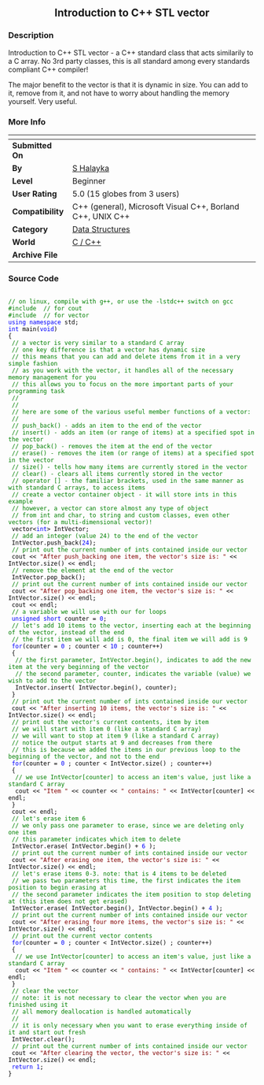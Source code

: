 ﻿<div align="center">

## Introduction to C\+\+ STL vector


</div>

### Description

Introduction to C++ STL vector - a C++ standard class that acts similarily to a C array. No 3rd party classes, this is all standard among every standards compliant C++ compiler!

The major benefit to the vector is that it is dynamic in size. You can add to it, remove from it, and not have to worry about handling the memory yourself. Very useful.
 
### More Info
 


<span>             |<span>
---                |---
**Submitted On**   |
**By**             |[S Halayka](https://github.com/Planet-Source-Code/PSCIndex/blob/master/ByAuthor/s-halayka.md)
**Level**          |Beginner
**User Rating**    |5.0 (15 globes from 3 users)
**Compatibility**  |C\+\+ \(general\), Microsoft Visual C\+\+, Borland C\+\+, UNIX C\+\+
**Category**       |[Data Structures](https://github.com/Planet-Source-Code/PSCIndex/blob/master/ByCategory/data-structures__3-8.md)
**World**          |[C / C\+\+](https://github.com/Planet-Source-Code/PSCIndex/blob/master/ByWorld/c-c.md)
**Archive File**   |[](https://github.com/Planet-Source-Code/s-halayka-introduction-to-c-stl-vector__3-4373/archive/master.zip)





### Source Code

<pre><code><font color="#000000">
<font color="#008000">// on linux, compile with g++, or use the -lstdc++ switch on gcc</font>
<font color="#008000">#include <iostream> // for cout</font>
<font color="#008000">#include <vector> // for vector</font>
<font color="#0000ff">using namespace</font> std;
<font color="#0000ff">int</font> main(<font color="#0000ff">void</font>)
{
 <font color="#008000">// a vector is very similar to a standard C array</font>
 <font color="#008000">// one key difference is that a vector has dynamic size</font>
 <font color="#008000">// this means that you can add and delete items from it in a very simple fashion</font>
 <font color="#008000">// as you work with the vector, it handles all of the necessary memory management for you</font>
 <font color="#008000">// this allows you to focus on the more important parts of your programming task</font>
 <font color="#008000">//</font>
 <font color="#008000">//</font>
 <font color="#008000">// here are some of the various useful member functions of a vector:</font>
 <font color="#008000">//</font>
 <font color="#008000">// push_back() - adds an item to the end of the vector</font>
 <font color="#008000">// insert() - adds an item (or range of items) at a specified spot in the vector</font>
 <font color="#008000">// pop_back() - removes the item at the end of the vector</font>
 <font color="#008000">// erase() - removes the item (or range of items) at a specified spot in the vector</font>
 <font color="#008000">// size() - tells how many items are currently stored in the vector</font>
 <font color="#008000">// clear() - clears all items currently stored in the vector</font>
 <font color="#008000">// operator [] - the familiar brackets, used in the same manner as with standard C arrays, to access items</font>
 <font color="#008000">// create a vector container object - it will store ints in this example</font>
 <font color="#008000">// however, a vector can store almost any type of object</font>
 <font color="#008000">// from int and char, to string and custom classes, even other vectors (for a multi-dimensional vector)!</font>
 vector<<font color="#0000ff">int</font>> IntVector;
 <font color="#008000">// add an integer (value 24) to the end of the vector</font>
 IntVector.push_back(<font color="#0000ff">24</font>);
 <font color="#008000">// print out the current number of ints contained inside our vector</font>
 cout << <font color="#800000">"After push_backing one item, the vector's size is: "</font> << IntVector.size() << endl;
 <font color="#008000">// remove the element at the end of the vector</font>
 IntVector.pop_back();
 <font color="#008000">// print out the current number of ints contained inside our vector</font>
 cout << <font color="#800000">"After pop_backing one item, the vector's size is: "</font> << IntVector.size() << endl;
 cout << endl;
 <font color="#008000">// a variable we will use with our for loops</font>
 <font color="#0000ff">unsigned short</font> counter = <font color="#0000ff">0</font>;
 <font color="#008000">// let's add 10 items to the vector, inserting each at the beginning of the vector, instead of the end</font>
 <font color="#008000">// the first item we will add is 0, the final item we will add is 9</font>
 <font color="#0000ff">for</font>(counter = <font color="#0000ff">0</font> ; counter < <font color="#0000ff">10</font> ; counter++)
 {
  <font color="#008000">// the first parameter, IntVector.begin(), indicates to add the new item at the very beginning of the vector</font>
  <font color="#008000">// the second parameter, counter, indicates the variable (value) we wish to add to the vector</font>
  IntVector.insert( IntVector.begin(), counter);
 }
 <font color="#008000">// print out the current number of ints contained inside our vector</font>
 cout << <font color="#800000">"After inserting 10 items, the vector's size is: "</font> << IntVector.size() << endl;
 <font color="#008000">// print out the vector's current contents, item by item</font>
 <font color="#008000">// we will start with item 0 (like a standard C array)</font>
 <font color="#008000">// we will want to stop at item 9 (like a standard C array)</font>
 <font color="#008000">// notice the output starts at 9 and decreases from there</font>
 <font color="#008000">// this is because we added the items in our previous loop to the beginning of the vector, and not to the end</font>
 <font color="#0000ff">for</font>(counter = <font color="#0000ff">0</font> ; counter < IntVector.size() ; counter++)
 {
  <font color="#008000">// we use IntVector[counter] to access an item's value, just like a standard C array</font>
  cout << <font color="#800000">"Item "</font> << counter << <font color="#800000">" contains: "</font> << IntVector[counter] << endl;
 }
 cout << endl;
 <font color="#008000">// let's erase item 6</font>
 <font color="#008000">// we only pass one parameter to erase, since we are deleting only one item</font>
 <font color="#008000">// this parameter indicates which item to delete</font>
 IntVector.erase( IntVector.begin() + <font color="#0000ff">6</font> );
 <font color="#008000">// print out the current number of ints contained inside our vector</font>
 cout << <font color="#800000">"After erasing one item, the vector's size is: "</font> << IntVector.size() << endl;
 <font color="#008000">// let's erase items 0-3. note: that is 4 items to be deleted</font>
 <font color="#008000">// we pass two parameters this time, the first indicates the item position to begin erasing at</font>
 <font color="#008000">// the second parameter indicates the item position to stop deleting at (this item does not get erased)</font>
 IntVector.erase( IntVector.begin(), IntVector.begin() + <font color="#0000ff">4</font> );
 <font color="#008000">// print out the current number of ints contained inside our vector</font>
 cout << <font color="#800000">"After erasing four more items, the vector's size is: "</font> << IntVector.size() << endl;
 <font color="#008000">// print out the current vector contents</font>
 <font color="#0000ff">for</font>(counter = <font color="#0000ff">0</font> ; counter < IntVector.size() ; counter++)
 {
  <font color="#008000">// we use IntVector[counter] to access an item's value, just like a standard C array</font>
  cout << <font color="#800000">"Item "</font> << counter << <font color="#800000">" contains: "</font> << IntVector[counter] << endl;
 }
 <font color="#008000">// clear the vector</font>
 <font color="#008000">// note: it is not necessary to clear the vector when you are finished using it</font>
 <font color="#008000">// all memory deallocation is handled automatically</font>
 <font color="#008000">// </font>
 <font color="#008000">// it is only necessary when you want to erase everything inside of it and start out fresh</font>
 IntVector.clear();
 <font color="#008000">// print out the current number of ints contained inside our vector</font>
 cout << <font color="#800000">"After clearing the vector, the vector's size is: "</font> << IntVector.size() << endl;
 <font color="#0000ff">return 1</font>;
}
</font>
</code></pre>

